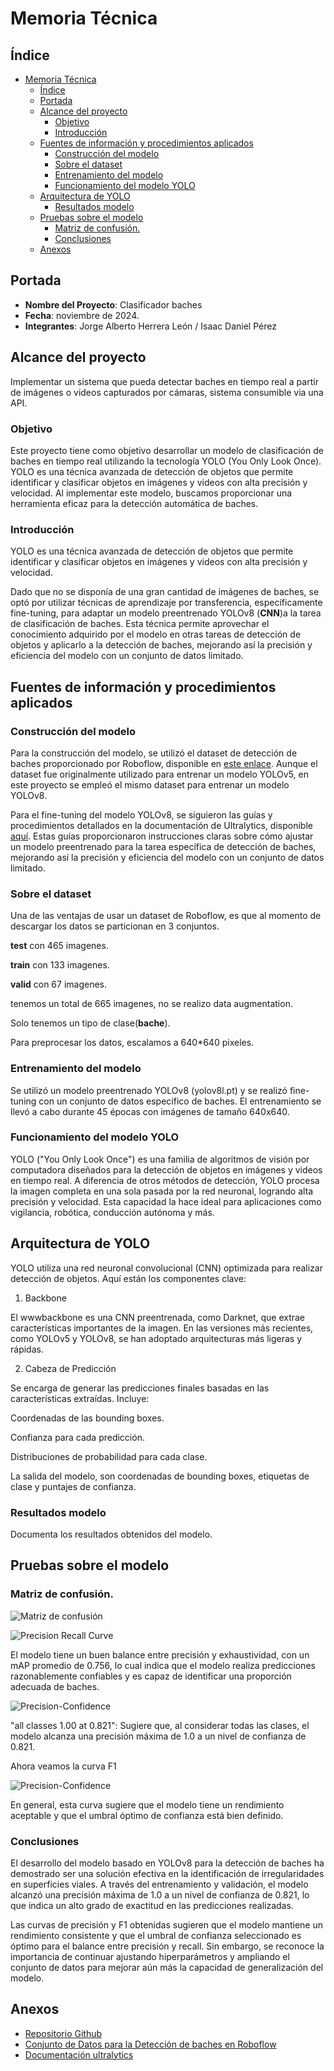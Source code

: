 # Memoria Técnica

## Índice
- [Memoria Técnica](#memoria-técnica)
  - [Índice](#índice)
  - [Portada](#portada)
  - [Alcance del proyecto](#alcance-del-proyecto)
    - [Objetivo](#objetivo)
    - [Introducción](#introducción)
  - [Fuentes de información y procedimientos aplicados](#fuentes-de-información-y-procedimientos-aplicados)
    - [Construcción del modelo](#construcción-del-modelo)
    - [Sobre el dataset](#sobre-el-dataset)
    - [Entrenamiento del modelo](#entrenamiento-del-modelo)
    - [Funcionamiento del modelo YOLO](#funcionamiento-del-modelo-yolo)
  - [Arquitectura de YOLO](#arquitectura-de-yolo)
    - [Resultados modelo](#resultados-modelo)
  - [Pruebas sobre el modelo](#pruebas-sobre-el-modelo)
    - [Matriz de confusión.](#matriz-de-confusión)
    - [Conclusiones](#conclusiones)
  - [Anexos](#anexos)

## Portada
- **Nombre del Proyecto**: Clasificador baches
- **Fecha**: noviembre de 2024.  
- **Integrantes**: Jorge Alberto Herrera León / Isaac Daniel Pérez

## Alcance del proyecto
Implementar un sistema que pueda detectar baches en tiempo real a partir de imágenes o videos capturados por cámaras, sistema consumible via una API.

### Objetivo
Este proyecto tiene como objetivo desarrollar un modelo de clasificación de baches en tiempo real utilizando la tecnología YOLO (You Only Look Once). YOLO es una técnica avanzada de detección de objetos que permite identificar y clasificar objetos en imágenes y videos con alta precisión y velocidad. Al implementar este modelo, buscamos proporcionar una herramienta eficaz para la detección automática de baches.

### Introducción

 YOLO es una técnica avanzada de detección de objetos que permite identificar y clasificar objetos en imágenes y videos con alta precisión y velocidad.

Dado que no se disponía de una gran cantidad de imágenes de baches, se optó por utilizar técnicas de aprendizaje por transferencia, específicamente fine-tuning, para adaptar un modelo preentrenado YOLOv8 (**CNN**)a la tarea de clasificación de baches. Esta técnica permite aprovechar el conocimiento adquirido por el modelo en otras tareas de detección de objetos y aplicarlo a la detección de baches, mejorando así la precisión y eficiencia del modelo con un conjunto de datos limitado.

## Fuentes de información y procedimientos aplicados


### Construcción del modelo
Para la construcción del modelo, se utilizó el dataset de detección de baches proporcionado por Roboflow, disponible en [este enlace](https://universe.roboflow.com/projects-hjaax/pothole-detection-using-yolov5/dataset/1). Aunque el dataset fue originalmente utilizado para entrenar un modelo YOLOv5, en este proyecto se empleó el mismo dataset para entrenar un modelo YOLOv8.

Para el fine-tuning del modelo YOLOv8, se siguieron las guías y procedimientos detallados en la documentación de Ultralytics, disponible [aquí](https://docs.ultralytics.com/guides/). Estas guías proporcionaron instrucciones claras sobre cómo ajustar un modelo preentrenado para la tarea específica de detección de baches, mejorando así la precisión y eficiencia del modelo con un conjunto de datos limitado.

### Sobre el dataset

Una de las ventajas de usar un dataset de Roboflow, es que al momento de descargar los datos se particionan en 3 conjuntos.

**test** con 465 imagenes.

**train** con 133 imagenes.

**valid** con 67 imagenes.

tenemos un total de 665 imagenes, no se realizo data augmentation.


Solo tenemos un tipo de clase(**bache**).

Para preprocesar los datos, escalamos a 640*640 pixeles.

### Entrenamiento del modelo

Se utilizó un modelo preentrenado YOLOv8 (yolov8l.pt) y se realizó fine-tuning con un conjunto de datos específico de baches. El entrenamiento se llevó a cabo durante 45 épocas con imágenes de tamaño 640x640.

### Funcionamiento del modelo YOLO

YOLO ("You Only Look Once") es una familia de algoritmos de visión por computadora diseñados para la detección de objetos en imágenes y videos en tiempo real. A diferencia de otros métodos de detección, YOLO procesa la imagen completa en una sola pasada por la red neuronal, logrando alta precisión y velocidad. Esta capacidad la hace ideal para aplicaciones como vigilancia, robótica, conducción autónoma y más.


## Arquitectura de YOLO

YOLO utiliza una red neuronal convolucional (CNN) optimizada para realizar detección de objetos. Aquí están los componentes clave:

1. Backbone

El wwwbackbone es una CNN preentrenada, como Darknet, que extrae características importantes de la imagen. En las versiones más recientes, como YOLOv5 y YOLOv8, se han adoptado arquitecturas más ligeras y rápidas.

2. Cabeza de Predicción

Se encarga de generar las predicciones finales basadas en las características extraídas. Incluye:

Coordenadas de las bounding boxes.

Confianza para cada predicción.

Distribuciones de probabilidad para cada clase.

La salida del modelo, son coordenadas de bounding boxes, etiquetas de clase y puntajes de confianza.

### Resultados modelo
Documenta los resultados obtenidos del modelo.

## Pruebas sobre el modelo

### Matriz de confusión.

![Matriz de confusión](https://github.com/JAHL23/bacheTracker1/blob/main/images/confusion_matrix.png)

![Precision Recall Curve](https://github.com/JAHL23/bacheTracker1/blob/main/images/PR_curve.png)

El modelo tiene un buen balance entre precisión y exhaustividad, con un mAP promedio de 0.756, lo cual indica que el modelo realiza predicciones razonablemente confiables y es capaz de identificar una proporción adecuada de baches.

![Precision-Confidence](https://github.com/JAHL23/bacheTracker1/blob/main/images/P_curve.png)

"all classes 1.00 at 0.821": Sugiere que, al considerar todas las clases, el modelo alcanza una precisión máxima de 1.0 a un nivel de confianza de 0.821.

Ahora veamos la curva F1

![Precision-Confidence](https://github.com/JAHL23/bacheTracker1/blob/main/images/F1_curve.png)

En general, esta curva sugiere que el modelo tiene un rendimiento aceptable y que el umbral óptimo de confianza está bien definido.

### Conclusiones

El desarrollo del modelo basado en YOLOv8 para la detección de baches ha demostrado ser una solución efectiva en la identificación de irregularidades en superficies viales. A través del entrenamiento y validación, el modelo alcanzó una precisión máxima de 1.0 a un nivel de confianza de 0.821, lo que indica un alto grado de exactitud en las predicciones realizadas.

Las curvas de precisión y F1 obtenidas sugieren que el modelo mantiene un rendimiento consistente y que el umbral de confianza seleccionado es óptimo para el balance entre precisión y recall. Sin embargo, se reconoce la importancia de continuar ajustando hiperparámetros y ampliando el conjunto de datos para mejorar aún más la capacidad de generalización del modelo.

## Anexos
- [Repositorio Github](https://github.com/JAHL23/bacheTracker1)
- [Conjunto de Datos para la Detección de baches en Roboflow](https://universe.roboflow.com/projects-hjaax/pothole-detection-using-yolov5/dataset/1)
- [Documentación ultralytics](https://docs.ultralytics.com/guides/)
